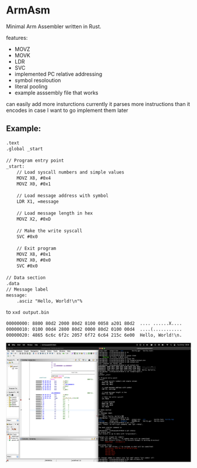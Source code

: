 # ArmAsm

Minimal Arm Assembler written in Rust.

features:
- MOVZ
- MOVK 
- LDR 
- SVC 
- implemented PC relative addressing 
- symbol resoloution 
- literal pooling
- example asssembly file that works

can easily add more insturctions currently it parses more instructions than it encodes in case I want to go implement them later


## Example: 
```assembly
.text
.global _start

// Program entry point
_start:
    // Load syscall numbers and simple values
    MOVZ X8, #0x4
    MOVZ X0, #0x1
    
    // Load message address with symbol
    LDR X1, =message
    
    // Load message length in hex
    MOVZ X2, #0xD
    
    // Make the write syscall
    SVC #0x0
    
    // Exit program
    MOVZ X8, #0x1
    MOVZ X0, #0x0
    SVC #0x0

// Data section
.data
// Message label
message:
    .asciz "Hello, World!\n"%  
```
to 
`xxd output.bin`
```
00000000: 8800 80d2 2000 80d2 8100 0058 a201 80d2  .... ......X....
00000010: 0100 00d4 2800 80d2 0000 80d2 0100 00d4  ....(...........
00000020: 4865 6c6c 6f2c 2057 6f72 6c64 215c 6e00  Hello, World!\n.
```

![verify](./decomp.png)
